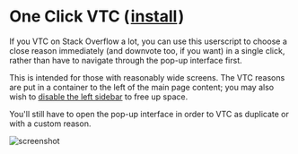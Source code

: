 # One Click VTC (&#8202;[install](https://github.com/CertainPerformance/Stack-Exchange-Userscripts/raw/master/One-Click-VTC/StackOneClickVTC.user.js)&#8202;)

If you VTC on Stack Overflow a lot, you can use this userscript to choose a close reason immediately (and downvote too, if you want) in a single click, rather than have to navigate through the pop-up interface first.

This is intended for those with reasonably wide screens. The VTC reasons are put in a container to the left of the main page content; you may also wish to [disable the left sidebar](https://stackoverflow.com/users/preferences/) to free up space.

You'll still have to open the pop-up interface in order to VTC as duplicate or with a custom reason.

![screenshot](https://raw.githubusercontent.com/CertainPerformance/Stack-Exchange-Userscripts/master/One-Click-VTC/userscript-screenshot.png)
